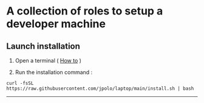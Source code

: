 # A collection of roles to setup a developer machine

## Launch installation

1. Open a terminal ( [How to](https://www.wikihow.com/Open-a-Terminal-Window-in-Mac) )

2. Run the installation command :

```shell
curl -fsSL https://raw.githubusercontent.com/jpolo/laptop/main/install.sh | bash
```

------------------
